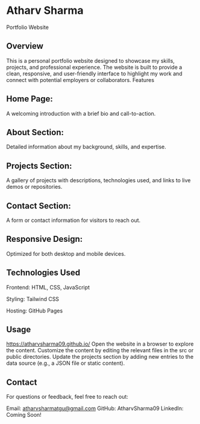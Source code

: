 # Atharv Sharma
Portfolio Website
## Overview
This is a personal portfolio website designed to showcase my skills, projects, and professional experience. The website is built to provide a clean, responsive, and user-friendly interface to highlight my work and connect with potential employers or collaborators.
Features

## Home Page:
A welcoming introduction with a brief bio and call-to-action.
## About Section:
Detailed information about my background, skills, and expertise.
## Projects Section:
 A gallery of projects with descriptions, technologies used, and links to live demos or repositories.
## Contact Section:
A form or contact information for visitors to reach out.
## Responsive Design:
Optimized for both desktop and mobile devices.

## Technologies Used

Frontend: HTML, CSS, JavaScript

Styling: Tailwind CSS

Hosting: GitHub Pages



## Usage
https://atharvsharma09.github.io/
Open the website in a browser to explore the content.
Customize the content by editing the relevant files in the src or public directories.
Update the projects section by adding new entries to the data source (e.g., a JSON file or static content).


## Contact
For questions or feedback, feel free to reach out:

Email: atharvsharmatgu@gmail.com
GitHub: AtharvSharma09
LinkedIn: Coming Soon!

